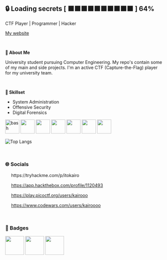 ## 🔒 Loading secrets \[ 🟩🟩🟩🟩🟩🟩⬛⬛⬛⬛ \] 64%

CTF Player | Programmer | Hacker

[My website](https://kairooo.online)

<br>

**📕 About Me**

University student pursuing Computer Engineering. My repo's contain some of my main and side projects.
I'm an active CTF (Capture-the-Flag) player for my university team.

<br>

**👾 Skillset**
- System Administration
- Offensive Security
- Digital Forensics

<p align="left">
  <img src="https://cdn.jsdelivr.net/gh/devicons/devicon/icons/bash/bash-original.svg" alt="bash" width="45" height="45"/>
  <img src="https://raw.githubusercontent.com/devicons/devicon/refs/tags/v2.16.0/icons/linux/linux-original.svg" width="45" height="45"/>
  <img src="https://raw.githubusercontent.com/devicons/devicon/refs/tags/v2.16.0/icons/git/git-original.svg" width="45" height="45"/>
  <img src="https://raw.githubusercontent.com/devicons/devicon/refs/tags/v2.16.0/icons/go/go-original-wordmark.svg" width="45" height="45"/>
  <img src="https://raw.githubusercontent.com/devicons/devicon/refs/tags/v2.16.0/icons/python/python-original.svg" width="45" height="45"/>
  <img src="https://raw.githubusercontent.com/devicons/devicon/refs/tags/v2.16.0/icons/cplusplus/cplusplus-original.svg" width="45" height="45"/>
  <img src="https://raw.githubusercontent.com/devicons/devicon/refs/tags/v2.16.0/icons/haskell/haskell-original.svg" width="45" height="45"/>
</p>

![Top Langs](https://github-readme-stats.vercel.app/api/top-langs/?username=brylleee&layout=compact&theme=dracula)

<br>

### 🌐 Socials
<p align="left">
  <img src="https://tryhackme.com/favicon.png" width="15" height="15"/> https://tryhackme.com/p/itokairo
  
  <img src="https://app.hackthebox.com/images/HTB-favicon/favicon.ico" width="15" height="15"/> https://app.hackthebox.com/profile/1120493

  <img src="https://picoctf.org/favicon-32x32.png" width="15" height="15"/> https://play.picoctf.org/users/kairooo

  <img src="https://www.codewars.com/favicon.ico" width="15" height="15"/> https://www.codewars.com/users/kairoooo 
</p>

<br>

### 🏅 Badges
<p align="left">
  <img src="https://tryhackme-badges.s3.amazonaws.com/itokairo.png" height="60"/>
  <img src="https://www.hackthebox.com/badge/image/1120493" height="60"/> 
  <img src="https://www.codewars.com/users/kairoooo/badges/micro" height="60"/>
</p>
